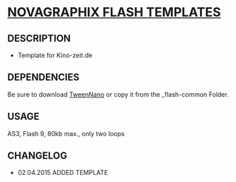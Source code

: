 # [NOVAGRAPHIX FLASH TEMPLATES](http://novagraphix.de)

## DESCRIPTION

* Template for Kino-zeit.de

## DEPENDENCIES

Be sure to download [TweenNano](https://greensock.com/tweennano-as) or copy it from the _flash-common Folder.

## USAGE

AS3, Flash 9, 80kb max., only two loops

## CHANGELOG

* 02.04.2015 ADDED TEMPLATE
